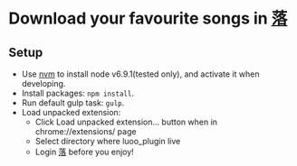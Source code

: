 # Download your favourite songs in [落](http://www.luoo.net/)

## Setup
* Use [nvm](https://github.com/creationix/nvm) to install node v6.9.1(tested only), and activate it when developing.
* Install packages: ```npm install```.
* Run default gulp task: ```gulp```.
* Load unpacked extension:
    - Click Load unpacked extension... button when in chrome://extensions/ page
    - Select directory where luoo_plugin live
    - Login [落](http://www.luoo.net/) before you enjoy!